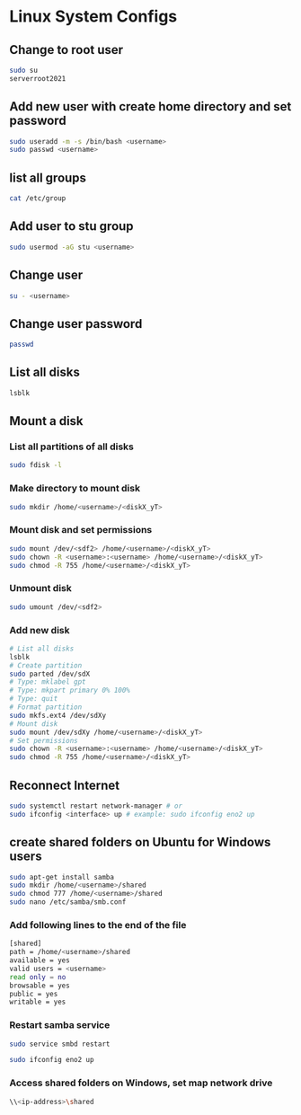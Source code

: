 # Linux System Configs

## Change to root user

```bash
sudo su 
serverroot2021
```

## Add new user with create home directory and set password

```bash
sudo useradd -m -s /bin/bash <username>
sudo passwd <username>
```

## list all groups

```bash
cat /etc/group
```

## Add user to stu group

```bash
sudo usermod -aG stu <username>
```

## Change user

```bash
su - <username>
```

## Change user password

```bash
passwd
```

## List all disks

```bash
lsblk
```

## Mount a disk

### List all partitions of all disks

```bash
sudo fdisk -l
```

### Make directory to mount disk

```bash
sudo mkdir /home/<username>/<diskX_yT>
```

### Mount disk and set permissions

```bash
sudo mount /dev/<sdf2> /home/<username>/<diskX_yT>
sudo chown -R <username>:<username> /home/<username>/<diskX_yT>
sudo chmod -R 755 /home/<username>/<diskX_yT>
```

### Unmount disk

```bash
sudo umount /dev/<sdf2>
```

### Add new disk
    
```bash
# List all disks
lsblk
# Create partition
sudo parted /dev/sdX
# Type: mklabel gpt
# Type: mkpart primary 0% 100%
# Type: quit
# Format partition
sudo mkfs.ext4 /dev/sdXy
# Mount disk
sudo mount /dev/sdXy /home/<username>/<diskX_yT>
# Set permissions
sudo chown -R <username>:<username> /home/<username>/<diskX_yT>
sudo chmod -R 755 /home/<username>/<diskX_yT>
```

## Reconnect Internet

```bash
sudo systemctl restart network-manager # or
sudo ifconfig <interface> up # example: sudo ifconfig eno2 up
```

## create shared folders on Ubuntu for Windows users

```bash
sudo apt-get install samba
sudo mkdir /home/<username>/shared
sudo chmod 777 /home/<username>/shared
sudo nano /etc/samba/smb.conf
```

### Add following lines to the end of the file

```bash
[shared]
path = /home/<username>/shared
available = yes
valid users = <username>
read only = no
browsable = yes
public = yes
writable = yes
```

### Restart samba service

```bash
sudo service smbd restart

sudo ifconfig eno2 up

```

### Access shared folders on Windows, set map network drive

```bash
\\<ip-address>\shared
``````

